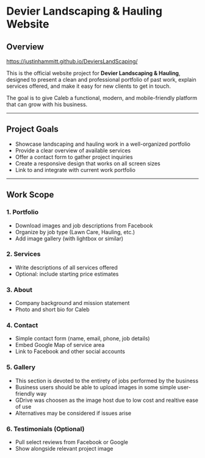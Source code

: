 # Devier Landscaping & Hauling Website

## Overview

https://justinhammitt.github.io/DeviersLandScaping/

This is the official website project for **Devier Landscaping & Hauling**, designed to present a clean and professional portfolio of past work, explain services offered, and make it easy for new clients to get in touch.

The goal is to give Caleb a functional, modern, and mobile-friendly platform that can grow with his business.

---

## Project Goals

- Showcase landscaping and hauling work in a well-organized portfolio
- Provide a clear overview of available services
- Offer a contact form to gather project inquiries
- Create a responsive design that works on all screen sizes
- Link to and integrate with current work portfolio

---

## Work Scope

### 1. Portfolio
- Download images and job descriptions from Facebook
- Organize by job type (Lawn Care, Hauling, etc.)
- Add image gallery (with lightbox or similar)

### 2. Services
- Write descriptions of all services offered
- Optional: include starting price estimates

### 3. About
- Company background and mission statement
- Photo and short bio for Caleb

### 4. Contact
- Simple contact form (name, email, phone, job details)
- Embed Google Map of service area
- Link to Facebook and other social accounts

### 5. Gallery
- This section is devoted to the entirety of jobs performed by the business
- Business users should be able to upload images in some simple user-friendly way
- GDrive was choosen as the image host due to low cost and realtive ease of use
 - Alternatives may be considered if issues arise

### 6. Testimonials (Optional)
- Pull select reviews from Facebook or Google
- Show alongside relevant project image
